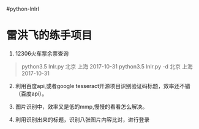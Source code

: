 #python-lnlrI
# 雷洪飞的练手项目
 1. 12306火车票余票查询
 > python3.5 lnlr.py 北京 上海 2017-10-31
 > python3.5 lnlr.py -d 北京 上海 2017-10-31
  
2. 利用百度api,或者google tesseract开源项目识别验证码标题，效率还不错（百度api）。

3. 图片识别中，效率又是低的mmp,慢慢的看看怎么解决。

4. 利用识别出来的标题，识别八张图片内容比对，进行登录
